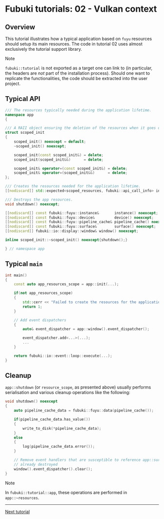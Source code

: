 # Fubuki tutorials: 02 - Vulkan context

## Overview

This tutorial illustrates how a typical application based on `fuyu` resources should setup its main resources.
The code in tutorial 02 uses almost exclusively the tutorial support library.

> [!NOTE]
> `fubuki::tutorial` is not exported as a target one can link to (in particular, the headers are _not_ part of the installation process).
> Should one want to replicate the functionalities, the code should be extracted into the user project.

## Typical API

```cpp
/// The resources typically needed during the application lifetime.
namespace app
{

/// A RAII object ensuring the deletion of the resources when it goes out of scope.
struct scoped_init
{
    scoped_init() noexcept = default;
    ~scoped_init() noexcept;

    scoped_init(const scoped_init&) = delete;
    scoped_init(scoped_init&&)      = delete;

    scoped_init& operator=(const scoped_init&) = delete;
    scoped_init& operator=(scoped_init&&)      = delete;
};

/// Creates the resources needed for the application lifetime.
[[nodiscard]] std::expected<scoped_resources, fubuki::api_call_info> init() noexcept;

/// Destroys the app resources.
void shutdown() noexcept;

[[nodiscard]] const fubuki::fuyu::instance&       instance() noexcept;
[[nodiscard]] const fubuki::fuyu::device&         device() noexcept;
[[nodiscard]] const fubuki::fuyu::pipeline_cache& pipeline_cache() noexcept;
[[nodiscard]] const fubuki::fuyu::surface&        surface() noexcept;
[[nodiscard]] fubuki::io::display::window& window() noexcept;

inline scoped_init::~scoped_init() noexcept{shutdown();}

} // namespace app
```

## Typical `main`

```cpp
int main()
{
    const auto app_resources_scope = app::init(...);

    if(not app_resources_scope)
    {
        std::cerr << "Failed to create the resources for the application. API error: " << app_resources_scope.error();
        return 1;
    }

    // Add event dispatchers
    {
        auto& event_dispatcher = app::window().event_dispatcher();

        event_dispatcher.add<...>(...);
        ...
    }

    return fubuki::io::event::loop::execute(...);
}
```

## Cleanup

`app::shutdown` (or `resource_scope`, as presented above) usually performs serialisation and various cleanup operations like the following:

```cpp
void shutdown() noexcept
{
    auto pipeline_cache_data = fubuki::fuyu::data(pipeline_cache());

    if(pipeline_cache_data.has_value())
    {
        write_to_disk(*pipeline_cache_data);
    }
    else
    {
        log(pipeline_cache_data.error());
    }

    // Remove event handlers that are susceptible to reference app::surface(), app::device(), app::instance() or other resources after they are
    // already destroyed
    window().event_dispatcher().clear();
}
```

> [!NOTE]
> In `fubuki::tutorial::app`, these operations are performed in `app::~resources`.
_______________________________________________

[Next tutorial](https://github.com/Erellu/fubuki/tree/master/tutorials/3_compiling_shaders)
